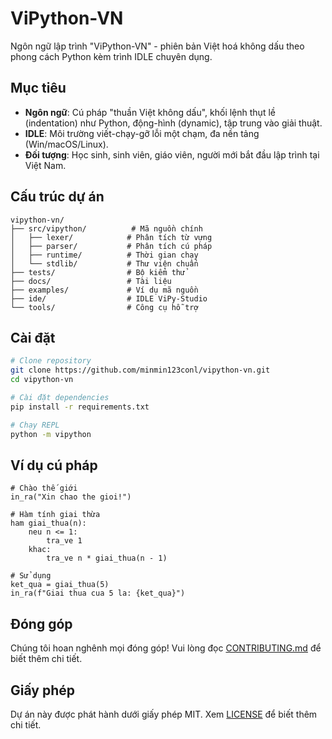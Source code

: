 # ViPython-VN

Ngôn ngữ lập trình "ViPython-VN" - phiên bản Việt hoá không dấu theo phong cách Python kèm trình IDLE chuyên dụng.

## Mục tiêu

- **Ngôn ngữ**: Cú pháp "thuần Việt không dấu", khối lệnh thụt lề (indentation) như Python, động-hình (dynamic), tập trung vào giải thuật.
- **IDLE**: Môi trường viết-chạy-gỡ lỗi một chạm, đa nền tảng (Win/macOS/Linux).
- **Đối tượng**: Học sinh, sinh viên, giáo viên, người mới bắt đầu lập trình tại Việt Nam.

## Cấu trúc dự án

```
vipython-vn/
├── src/vipython/          # Mã nguồn chính
│   ├── lexer/            # Phân tích từ vựng
│   ├── parser/           # Phân tích cú pháp
│   ├── runtime/          # Thời gian chạy
│   └── stdlib/           # Thư viện chuẩn
├── tests/                # Bộ kiểm thử
├── docs/                 # Tài liệu
├── examples/             # Ví dụ mã nguồn
├── ide/                  # IDLE ViPy-Studio
└── tools/                # Công cụ hỗ trợ
```

## Cài đặt

```bash
# Clone repository
git clone https://github.com/minmin123conl/vipython-vn.git
cd vipython-vn

# Cài đặt dependencies
pip install -r requirements.txt

# Chạy REPL
python -m vipython
```

## Ví dụ cú pháp

```vipython
# Chào thế giới
in_ra("Xin chao the gioi!")

# Hàm tính giai thừa
ham giai_thua(n):
    neu n <= 1:
        tra_ve 1
    khac:
        tra_ve n * giai_thua(n - 1)

# Sử dụng
ket_qua = giai_thua(5)
in_ra(f"Giai thua cua 5 la: {ket_qua}")
```

## Đóng góp

Chúng tôi hoan nghênh mọi đóng góp! Vui lòng đọc [CONTRIBUTING.md](CONTRIBUTING.md) để biết thêm chi tiết.

## Giấy phép

Dự án này được phát hành dưới giấy phép MIT. Xem [LICENSE](LICENSE) để biết thêm chi tiết.

